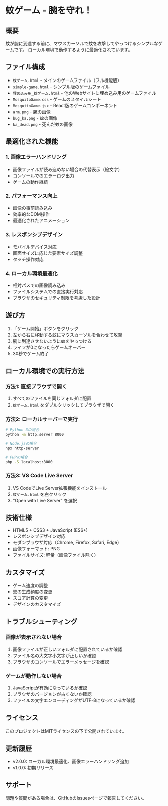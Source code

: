 # 蚊ゲーム - 腕を守れ！

## 概要
蚊が腕に到達する前に、マウスカーソルで蚊を攻撃してやっつけるシンプルなゲームです。
ローカル環境で動作するように最適化されています。

## ファイル構成
- `蚊ゲーム.html` - メインのゲームファイル（フル機能版）
- `simple-game.html` - シンプル版のゲームファイル
- `埋め込み用_蚊ゲーム.html` - 他のWebサイトに埋め込み用のゲームファイル
- `MosquitoGame.css` - ゲームのスタイルシート
- `MosquitoGame.jsx` - React版のゲームコンポーネント
- `arm.png` - 腕の画像
- `bug_ka.png` - 蚊の画像
- `ka_dead.png` - 死んだ蚊の画像

## 最適化された機能

### 1. 画像エラーハンドリング
- 画像ファイルが読み込めない場合の代替表示（絵文字）
- コンソールでのエラーログ出力
- ゲームの動作継続

### 2. パフォーマンス向上
- 画像の事前読み込み
- 効率的なDOM操作
- 最適化されたアニメーション

### 3. レスポンシブデザイン
- モバイルデバイス対応
- 画面サイズに応じた要素サイズ調整
- タッチ操作対応

### 4. ローカル環境最適化
- 相対パスでの画像読み込み
- ファイルシステムでの直接実行対応
- ブラウザのセキュリティ制限を考慮した設計

## 遊び方
1. 「ゲーム開始」ボタンをクリック
2. 左から右に移動する蚊にマウスカーソルを合わせて攻撃
3. 腕に到達させないように蚊をやっつける
4. ライフが0になったらゲームオーバー
5. 30秒でゲーム終了

## ローカル環境での実行方法

### 方法1: 直接ブラウザで開く
1. すべてのファイルを同じフォルダに配置
2. `蚊ゲーム.html` をダブルクリックしてブラウザで開く

### 方法2: ローカルサーバーで実行
```bash
# Python 3の場合
python -m http.server 8000

# Node.jsの場合
npx http-server

# PHPの場合
php -S localhost:8000
```

### 方法3: VS Code Live Server
1. VS CodeでLive Server拡張機能をインストール
2. `蚊ゲーム.html` を右クリック
3. "Open with Live Server" を選択

## 技術仕様
- HTML5 + CSS3 + JavaScript (ES6+)
- レスポンシブデザイン対応
- モダンブラウザ対応（Chrome, Firefox, Safari, Edge）
- 画像フォーマット: PNG
- ファイルサイズ: 軽量（画像ファイル除く）

## カスタマイズ
- ゲーム速度の調整
- 蚊の生成頻度の変更
- スコア計算の変更
- デザインのカスタマイズ

## トラブルシューティング

### 画像が表示されない場合
1. 画像ファイルが正しいフォルダに配置されているか確認
2. ファイル名の大文字小文字が正しいか確認
3. ブラウザのコンソールでエラーメッセージを確認

### ゲームが動作しない場合
1. JavaScriptが有効になっているか確認
2. ブラウザのバージョンが古くないか確認
3. ファイルの文字エンコーディングがUTF-8になっているか確認

## ライセンス
このプロジェクトはMITライセンスの下で公開されています。

## 更新履歴
- v2.0.0: ローカル環境最適化、画像エラーハンドリング追加
- v1.0.0: 初期リリース

## サポート
問題や質問がある場合は、GitHubのIssuesページで報告してください。
